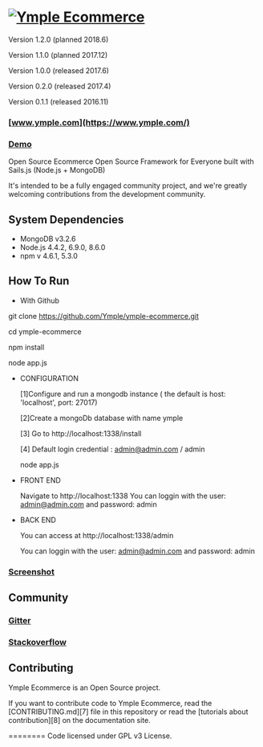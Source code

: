 <h1>
<a href="https://www.ymple.com"><img alt="Ymple Ecommerce" src="https://www.ymple.com/img/colors/blue/logo_big.png" title="Ymple Ecommerce"/></a>
</h1>


Version 1.2.0 (planned 2018.6)

Version 1.1.0 (planned 2017.12)

Version 1.0.0 (released 2017.6)

Version 0.2.0 (released 2017.4)

Version 0.1.1 (released 2016.11)


### [www.ymple.com](https://www.ymple.com/)

### [Demo](http://demo.ymple.com/)


Open Source Ecommerce Open Source Framework for Everyone built with Sails.js (Node.js + MongoDB)

It's intended to be a fully engaged community project, and we're greatly welcoming contributions from the development community.

System Dependencies
--------

* MongoDB v3.2.6
* Node.js 4.4.2, 6.9.0, 8.6.0
* npm v 4.6.1, 5.3.0



How To Run
--------

- With Github

git clone https://github.com/Ymple/ymple-ecommerce.git

cd ymple-ecommerce

npm install

node app.js

- CONFIGURATION

     [1]Configure and run a mongodb instance ( the default is  host: 'localhost', port: 27017)

     [2]Create a mongoDb database with name ymple

     [3] Go to http://localhost:1338/install

     [4] Default login credential : admin@admin.com / admin

     node app.js

- FRONT END

     Navigate to http://localhost:1338
     You can loggin with the user:  admin@admin.com and password: admin

- BACK END

     You can access at http://localhost:1338/admin

     You can loggin with the user:  admin@admin.com and password: admin


### [Screenshot](https://www.ymple.com/screenshot-front/)


Community
--------

### [Gitter](https://gitter.im/Ymple/ymple-commerce)

### [Stackoverflow](https://stackoverflow.com/search?q=ymple+ecommerce)



Contributing
--------

Ymple Ecommerce is an Open Source project.

If you want to contribute code to Ymple Ecommerce, read the [CONTRIBUTING.md][7] file in this repository or read the [tutorials about contribution][8] on the documentation site.


========
Code licensed under GPL v3 License.
